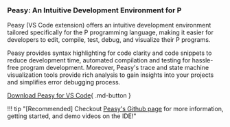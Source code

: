 <style>
  .button1 {
        border: none;
        color: white;
        padding: 15px 32px;
        text-align: center;
        text-decoration: none;
        margin: 4px 2px;
        cursor: pointer;
        left: 50%;
        transform: translateX(-50%);
    }

    .block1 {
        display: block;
        width: 40%;
        border: none;
        background-color: rgba(51,53,65,255);
        padding: 14px 28px;
        font-size: 20px;
        cursor: pointer;
        text-align: center;
        position:relative;
        border-radius: 10px;
        margin: 10px;
    }

    #hover:hover {
        color: rgb(156,156,164)
    }
    </style>

### Peasy: An Intuitive Development Environment for P

Peasy (VS Code extension) offers an intuitive development environment tailored specifically for the P programming language, making it easier for developers to edit, compile, test, debug, and visualize their P programs.

Peasy provides syntax highlighting for code clarity and code snippets to reduce development time, automated compilation and testing for hassle-free program development. Moreover, Peasy's trace and state machine visualization tools provide rich analysis to gain insights into your projects and simplifies error debugging process.

[Download Peasy for VS Code](vscode:extension/PLanguage.peasy-extension){ .md-button }

!!! tip "[Recommended] Checkout [Peasy's Github page](https://p-org.github.io/peasy-ide-vscode/) for more information, getting started, and demo videos on the IDE!"


